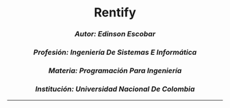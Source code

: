 # <h1 align="center">Rentify</h1>

### <p align="center">*Autor:* *Edinson Escobar*</p>
### <center>*Profesión:* *Ingeniería De Sistemas E Informática*</center>
### <center>*Materia:* *Programación Para Ingeniería*</center>
### <center>*Institución:* *Universidad Nacional De Colombia*</center>

***
